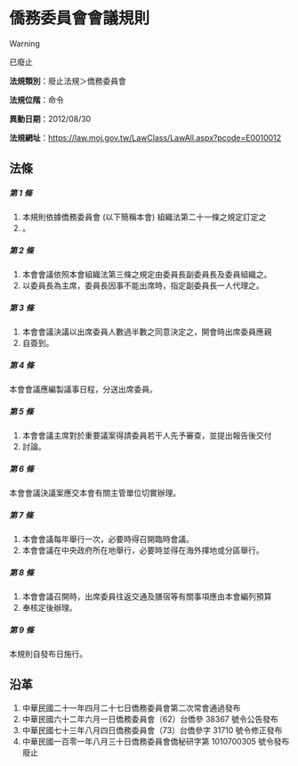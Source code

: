 # 僑務委員會會議規則


> [!WARNING]
> 已廢止


**法規類別**：廢止法規＞僑務委員會

**法規位階**：命令

**異動日期**：2012/08/30  

**法規網址**：https://law.moj.gov.tw/LawClass/LawAll.aspx?pcode=E0010012



## 法條
##### 第 1 條
1. 本規則依據僑務委員會 (以下簡稱本會) 組織法第二十一條之規定訂定之
1. 。

##### 第 2 條
1. 本會會議依照本會組織法第三條之規定由委員長副委員長及委員組織之。
1. 以委員長為主席，委員長因事不能出席時，指定副委員長一人代理之。

##### 第 3 條
1. 本會會議決議以出席委員人數過半數之同意決定之，開會時出席委員應親
1. 自簽到。

##### 第 4 條
本會會議應編製議事日程，分送出席委員。

##### 第 5 條
1. 本會會議主席對於重要議案得請委員若干人先予審查，並提出報告後交付
1. 討論。

##### 第 6 條
本會會議決議案應交本會有關主管單位切實辦理。

##### 第 7 條
1. 本會會議每年舉行一次，必要時得召開臨時會議。
1. 本會會議在中央政府所在地舉行，必要時並得在海外擇地或分區舉行。

##### 第 8 條
1. 本會會議召開時，出席委員往返交通及膳宿等有關事項應由本會編列預算
1. 奉核定後辦理。

##### 第 9 條
本規則自發布日施行。

## 沿革
1. 中華民國二十一年四月二十七日僑務委員會第二次常會通過發布
1. 中華民國六十二年六月一日僑務委員會（62）台僑參 38367  號令公告發布
1. 中華民國七十三年八月四日僑務委員會（73）台僑參字 31710  號令修正發布
1. 中華民國一百零一年八月三十日僑務委員會僑秘研字第 1010700305 號令發布廢止
